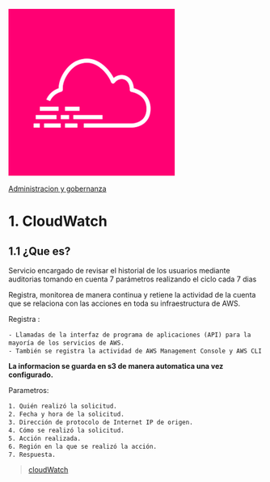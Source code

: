 ![Amazon Cloud trail](../00_assets/Administracion%20y%20gobernanza/cloudTrail-icon.png)

[Administracion y gobernanza](../6-Administracion_y_Gobernanza/)

# 1. CloudWatch

## 1.1 ¿Que es?

Servicio encargado de revisar el historial de los usuarios mediante auditorias tomando en cuenta 7 parámetros realizando el ciclo cada 7 dias 

Registra, monitorea de manera continua y retiene la actividad de la cuenta que se relaciona con las acciones en toda su infraestructura de AWS.

Registra :
    
    - Llamadas de la interfaz de programa de aplicaciones (API) para la mayoría de los servicios de AWS.
    - También se registra la actividad de AWS Management Console y AWS CLI


**La informacion se guarda en s3 de manera automatica una vez configurado.**

Parametros:

    1. Quién realizó la solicitud.
    2. Fecha y hora de la solicitud.
    3. Dirección de protocolo de Internet IP de origen.
    4. Cómo se realizó la solicitud.
    5. Acción realizada.
    6. Región en la que se realizó la acción.
    7. Respuesta.

> [cloudWatch](./CloudWatch.md)